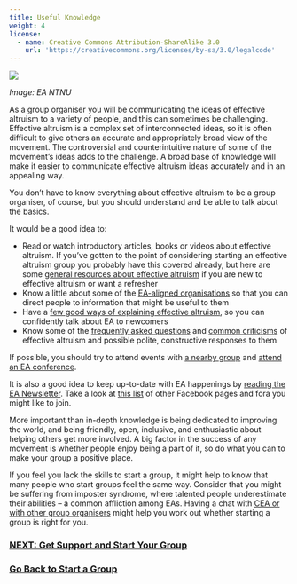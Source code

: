 ```yaml
---
title: Useful Knowledge
weight: 4
license:
  - name: Creative Commons Attribution-ShareAlike 3.0
    url: 'https://creativecommons.org/licenses/by-sa/3.0/legalcode'
---
```

<p class="large_image_wrapper">
<img src="/img/starteanorway.png" />
</p>

_Image: EA NTNU_



As a group organiser you will be communicating the ideas of effective altruism to a variety of people, and this can sometimes be challenging. Effective altruism is a complex set of interconnected ideas, so it is often difficult to give others an accurate and appropriately broad view of the movement. The controversial and counterintuitive nature of some of the movement’s ideas adds to the challenge. A broad base of knowledge will make it easier to communicate effective altruism ideas accurately and in an appealing way.

You don’t have to know everything about effective altruism to be a group organiser, of course, but you should understand and be able to talk about the basics. 

It would be a good idea to:

* Read or watch introductory articles, books or videos about effective altruism. If you’ve gotten to the point of considering starting an effective altruism group you probably have this covered already, but here are some <a target="_blank" href="/learn/about-ea/">general resources about effective altruism</a> if you are new to effective altruism or want a refresher
* Know a little about some of the <a target="_blank" href="/learn/orgs/">EA-aligned organisations</a> so that you can direct people to information that might be useful to them
* Have a <a target="_blank" href="/learn/articles/what-to-say/">few good ways of explaining effective altruism</a>, so you can confidently talk about EA to newcomers
* Know some of the <a target="_blank" href="/learn/articles/faqs/">frequently asked questions</a> and <a target="_blank" href="/learn/articles/objections/">common criticisms</a> of effective altruism and possible polite, constructive responses to them

If possible, you should try to attend events with <a target="_blank" href="https://eahub.org/groups/">a nearby group</a> and <a target="_blank" href="https://www.eaglobal.org/events/">attend an EA conference</a>. 

It is also a good idea to keep up-to-date with EA happenings by <a target=”_blank” href="https://www.effectivealtruism.org/ea-newsletter-archives/">reading the EA Newsletter</a>.  Take a look at <a target="_blank" href="/learn/connect/">this list</a> of other Facebook pages and fora you might like to join. 

More important than in-depth knowledge is being dedicated to improving the world, and being friendly, open, inclusive, and enthusiastic about helping others get more involved. A big factor in the success of any movement is whether people enjoy being a part of it, so do what you can to make your group a positive place.

If you feel you lack the skills to start a group, it might help to know that many people who start groups feel the same way. Consider that you might be suffering from imposter syndrome, where talented people underestimate their abilities – a common affliction among EAs. Having a chat with <a target="_blank_" href="/start/support">CEA or with other group organisers</a> might help you work out whether starting a group is right for you.

### [NEXT: Get Support and Start Your Group](/start/support/)

### [Go Back to Start a Group](/start/)
 
